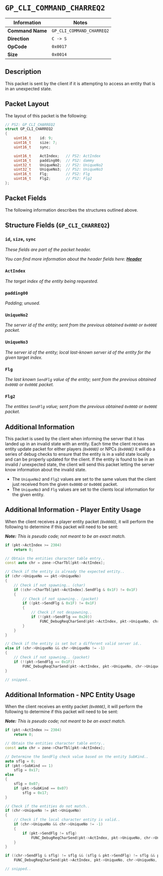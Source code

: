 # `GP_CLI_COMMAND_CHARREQ2`

| Information               | Notes |
|---                        |---    |
| **Command Name**          | `GP_CLI_COMMAND_CHARREQ2` |
| **Direction**             | `C -> S` |
| **OpCode**                | `0x0017` |
| **Size**                  | `0x0014` |

## Description

This packet is sent by the client if it is attempting to access an entity that is in an unexpected state.

## Packet Layout

The layout of this packet is the following:

```cpp
// PS2: GP_CLI_CHARREQ2
struct GP_CLI_CHARREQ2
{
    uint16_t    id: 9;
    uint16_t    size: 7;
    uint16_t    sync;

    uint16_t    ActIndex;   // PS2: ActIndex
    uint16_t    padding00;  // PS2: dammy
    uint32_t    UniqueNo2;  // PS2: UniqueNo2
    uint32_t    UniqueNo3;  // PS2: UniqueNo3
    uint16_t    Flg;        // PS2: Flg
    uint16_t    Flg2;       // PS2: Flg2
};
```

## Packet Fields

The following information describes the structures outlined above.

## Structure Fields (`GP_CLI_CHARREQ2`)

### `id`, `size`, `sync`

_These fields are part of the packet header._

_You can find more information about the header fields here: [**Header**](/world/HEADER.md)_

### `ActIndex`

_The target index of the entity being requested._

### `padding00`

_Padding; unused._

### `UniqueNo2`

_The server id of the entity; sent from the previous obtained `0x000D` or `0x000E` packet._

### `UniqueNo3`

_The server id of the entity; local last-known server id of the entity for the given target index._

### `Flg`

_The last known `SendFlg` value of the entity; sent from the previous obtained `0x000D` or `0x000E` packet._

### `Flg2`

_The entities `SendFlg` value; sent from the previous obtained `0x000D` or `0x000E` packet._

## Additional Information

This packet is used by the client when informing the server that it has landed up in an invalid state with an entity. Each time the client receives an entity update packet for either players _(`0x000D`)_ or NPCs _(`0x000E`)_ it will do a series of debug checks to ensure that the entity is in a valid state locally and can be properly updated for the client. If the entity is found to be in an invalid / unexpected state, the client will send this packet letting the server know information about the invalid state.

  - The `UniqueNo2` and `Flg2` values are set to the same values that the client just received from the given `0x000D` or `0x000E` packet.
  - The `UniqueNo3` and `Flg` values are set to the clients local information for the given entity.

## Additional Information - Player Entity Usage

When the client receives a player entity packet _(`0x000D`)_, it will perform the following to determine if this packet will need to be sent:

_**Note:** This is pseudo code; not meant to be an exact match._
```cpp
if (pkt->ActIndex >= 2304)
    return 0;

// Obtain the entities character table entry..
const auto chr = zone->CharTbl[pkt->ActIndex];

// Check if the entity is already the expected entity..
if (chr->UniqueNo == pkt->UniqueNo)
{
    // Check if not spawning.. (char)
    if ((chr->CharTbl[pkt->ActIndex].SendFlg & 0x1F) != 0x1F)
    {
        // Check if not spawning.. (packet)
        if ((pkt->SendFlg & 0x1F) != 0x1F)
        {
            // Check if not despawning..
            if (!(pkt->SendFlg == 0x20))
                FUNC_DebugReqCharSend(pkt->ActIndex, pkt->UniqueNo, chr->UniqueNo, chr->SendFlg, pkt->SendFlg);
        }
    }
}

// Check if the entity is set but a different valid server id..
else if (chr->UniqueNo && chr->UniqueNo != -1)
{
    // Check if not spawning.. (packet)
    if (!(pkt->SendFlg == 0x1F))
        FUNC_DebugReqCharSend(pkt->ActIndex, pkt->UniqueNo, chr->UniqueNo, chr->SendFlg, pkt->SendFlg);
}

// snipped..
```

## Additional Information - NPC Entity Usage

When the client receives an entity packet _(`0x000E`)_, it will perform the following to determine if this packet will need to be sent:

_**Note:** This is pseudo code; not meant to be an exact match._
```cpp
if (pkt->ActIndex >= 2304)
    return 0;

// Obtain the entities character table entry..
const auto chr = zone->CharTbl[pkt->ActIndex];

// Determine the SendFlg check value based on the entity SubKind..
auto sflg = 0;
if (pkt->SubKind == 1)
    sflg = 0x17;
else
{
    sflg = 0x07;
    if (pkt->SubKind == 0x07)
        sflg = 0x17;
}

// Check if the entities do not match..
if (chr->UniqueNo != pkt->UniqueNo)
{
    // Check if the local character entity is valid..
    if (chr->UniqueNo && chr->UniqueNo != -1)
    {
        if (pkt->SendFlg != sflg)
            FUNC_DebugReqCharSend(pkt->ActIndex, pkt->UniqueNo, chr->UniqueNo, chr->SendFlg, pkt->SendFlg);
    }
}

if ((chr->SendFlg & sflg) != sflg && (sflg & pkt->SendFlg) != sflg && pkt->SendFlg != 0x20)
    FUNC_DebugReqCharSend(pkt->ActIndex, pkt->UniqueNo, chr->UniqueNo, chr->SendFlg, pkt->SendFlg);

// snipped..
```
